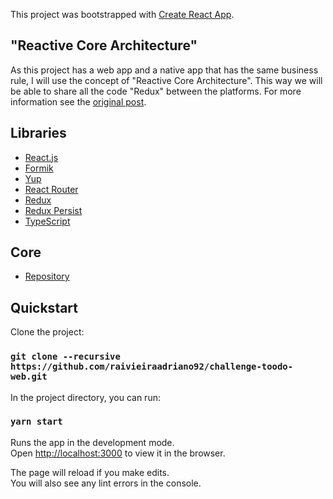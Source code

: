 This project was bootstrapped with [Create React App](https://github.com/facebook/create-react-app).

## "Reactive Core Architecture"

As this project has a web app and a native app that has the same business rule, I will use the concept of "Reactive Core Architecture". This way we will be able to share all the code "Redux" between the platforms. For more information see the [original post](https://medium.com/kuralabs-engineering/reactive-core-architecture-for-react-native-and-react-applications-d590daf4ef8a).

## Libraries

- [React.js](https://reactjs.org)
- [Formik](https://jaredpalmer.com/formik/)
- [Yup](https://github.com/jquense/yup)
- [React Router](https://reacttraining.com/react-router/web/guides/quick-start)
- [Redux](https://redux.js.org/)
- [Redux Persist](https://github.com/rt2zz/redux-persist)
- [TypeScript](https://www.typescriptlang.org/)

## Core

- [Repository](https://github.com/raivieiraadriano92/challenge-toodo-core)

## Quickstart

Clone the project:

### `git clone --recursive https://github.com/raivieiraadriano92/challenge-toodo-web.git`

In the project directory, you can run:

### `yarn start`

Runs the app in the development mode.<br>
Open [http://localhost:3000](http://localhost:3000) to view it in the browser.

The page will reload if you make edits.<br>
You will also see any lint errors in the console.
